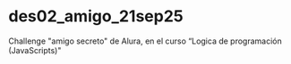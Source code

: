 # des02_amigo_21sep25
Challenge "amigo secreto" de Alura, en el curso “Logica de programación (JavaScripts)"
